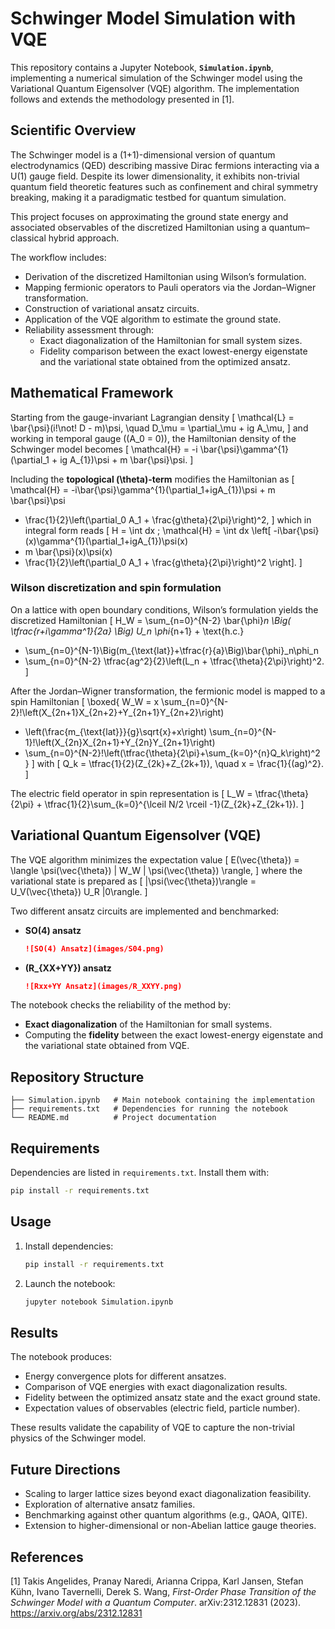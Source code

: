 # Schwinger Model Simulation with VQE

This repository contains a Jupyter Notebook, **`Simulation.ipynb`**, implementing a numerical simulation of the Schwinger model using the Variational Quantum Eigensolver (VQE) algorithm. The implementation follows and extends the methodology presented in [1].

## Scientific Overview

The Schwinger model is a (1+1)-dimensional version of quantum electrodynamics (QED) describing massive Dirac fermions interacting via a U(1) gauge field. Despite its lower dimensionality, it exhibits non-trivial quantum field theoretic features such as confinement and chiral symmetry breaking, making it a paradigmatic testbed for quantum simulation.

This project focuses on approximating the ground state energy and associated observables of the discretized Hamiltonian using a quantum–classical hybrid approach.  

The workflow includes:
- Derivation of the discretized Hamiltonian using Wilson’s formulation.  
- Mapping fermionic operators to Pauli operators via the Jordan–Wigner transformation.  
- Construction of variational ansatz circuits.  
- Application of the VQE algorithm to estimate the ground state.  
- Reliability assessment through:
  - Exact diagonalization of the Hamiltonian for small system sizes.  
  - Fidelity comparison between the exact lowest-energy eigenstate and the variational state obtained from the optimized ansatz.  

## Mathematical Framework

Starting from the gauge-invariant Lagrangian density
\[
\mathcal{L} = \bar{\psi}(i\!\not\! D - m)\psi,
\quad D_\mu = \partial_\mu + ig A_\mu,
\]
and working in temporal gauge \((A_0 = 0)\), the Hamiltonian density of the Schwinger model becomes
\[
\mathcal{H} = -i \bar{\psi}\gamma^{1}(\partial_1 + ig A_{1})\psi + m \bar{\psi}\psi.
\]

Including the **topological \(\theta\)-term** modifies the Hamiltonian as
\[
\mathcal{H} = -i\bar{\psi}\gamma^{1}(\partial_1+igA_{1})\psi + m \bar{\psi}\psi
+ \frac{1}{2}\left(\partial_0 A_1 + \frac{g\theta}{2\pi}\right)^2,
\]
which in integral form reads
\[
H = \int dx \; \mathcal{H}
= \int dx \left[
 -i\bar{\psi}(x)\gamma^{1}(\partial_1+igA_{1})\psi(x)
 + m \bar{\psi}(x)\psi(x)
 + \frac{1}{2}\left(\partial_0 A_1 + \frac{g\theta}{2\pi}\right)^2
\right].
\]

### Wilson discretization and spin formulation

On a lattice with open boundary conditions, Wilson’s formulation yields the discretized Hamiltonian
\[
H_W =
\sum_{n=0}^{N-2} \bar{\phi}_n \Big( \tfrac{r+i\gamma^1}{2a} \Big) U_n \phi_{n+1} + \text{h.c.}
+ \sum_{n=0}^{N-1}\Big(m_{\text{lat}}+\tfrac{r}{a}\Big)\bar{\phi}_n\phi_n
+ \sum_{n=0}^{N-2} \tfrac{ag^2}{2}\left(L_n + \tfrac{\theta}{2\pi}\right)^2.
\]

After the Jordan–Wigner transformation, the fermionic model is mapped to a spin Hamiltonian
\[
\boxed{
W_W =
x \sum_{n=0}^{N-2}\!\left(X_{2n+1}X_{2n+2}+Y_{2n+1}Y_{2n+2}\right)
+ \left(\frac{m_{\text{lat}}}{g}\sqrt{x}+x\right)
\sum_{n=0}^{N-1}\!\left(X_{2n}X_{2n+1}+Y_{2n}Y_{2n+1}\right)
+ \sum_{n=0}^{N-2}\!\left(\tfrac{\theta}{2\pi}+\sum_{k=0}^{n}Q_k\right)^2
}
\]
with
\[
Q_k = \tfrac{1}{2}(Z_{2k}+Z_{2k+1}), \quad x = \frac{1}{(ag)^2}.
\]

The electric field operator in spin representation is
\[
L_W = \tfrac{\theta}{2\pi} + \tfrac{1}{2}\sum_{k=0}^{\lceil N/2 \rceil -1}(Z_{2k}+Z_{2k+1}).
\]

## Variational Quantum Eigensolver (VQE)

The VQE algorithm minimizes the expectation value
\[
E(\vec{\theta}) = \langle \psi(\vec{\theta}) | W_W | \psi(\vec{\theta}) \rangle,
\]
where the variational state is prepared as
\[
|\psi(\vec{\theta})\rangle = U_V(\vec{\theta}) U_R |0\rangle.
\]

Two different ansatz circuits are implemented and benchmarked:

- **SO(4) ansatz**

  ```markdown
  ![SO(4) Ansatz](images/S04.png)
  ```

- **\(R_{XX+YY}\) ansatz**

  ```markdown
  ![Rxx+YY Ansatz](images/R_XXYY.png)
  ```

The notebook checks the reliability of the method by:
- **Exact diagonalization** of the Hamiltonian for small systems.  
- Computing the **fidelity** between the exact lowest-energy eigenstate and the variational state obtained from VQE.

## Repository Structure

```
├── Simulation.ipynb   # Main notebook containing the implementation
├── requirements.txt   # Dependencies for running the notebook
└── README.md          # Project documentation
```

## Requirements

Dependencies are listed in `requirements.txt`. Install them with:  
```bash
pip install -r requirements.txt
```

## Usage

1. Install dependencies:
   ```bash
   pip install -r requirements.txt
   ```
2. Launch the notebook:
   ```bash
   jupyter notebook Simulation.ipynb
   ```

## Results

The notebook produces:
- Energy convergence plots for different ansatzes.  
- Comparison of VQE energies with exact diagonalization results.  
- Fidelity between the optimized ansatz state and the exact ground state.  
- Expectation values of observables (electric field, particle number).  

These results validate the capability of VQE to capture the non-trivial physics of the Schwinger model.

## Future Directions

- Scaling to larger lattice sizes beyond exact diagonalization feasibility.  
- Exploration of alternative ansatz families.  
- Benchmarking against other quantum algorithms (e.g., QAOA, QITE).  
- Extension to higher-dimensional or non-Abelian lattice gauge theories.  

## References

[1] Takis Angelides, Pranay Naredi, Arianna Crippa, Karl Jansen, Stefan Kühn, Ivano Tavernelli, Derek S. Wang, *First-Order Phase Transition of the Schwinger Model with a Quantum Computer*. arXiv:2312.12831 (2023). https://arxiv.org/abs/2312.12831





